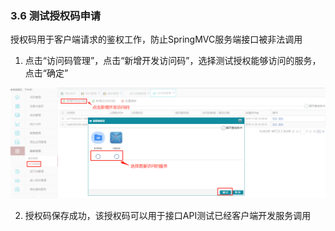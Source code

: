 ### 3.6 测试授权码申请

授权码用于客户端请求的鉴权工作，防止SpringMVC服务端接口被非法调用

1. 点击“访问码管理”，点击“新增开发访问码”，选择测试授权能够访问的服务，点击“确定”

![](img/service-accesscod-test.png)

2. 授权码保存成功，该授权码可以用于接口API测试已经客户端开发服务调用